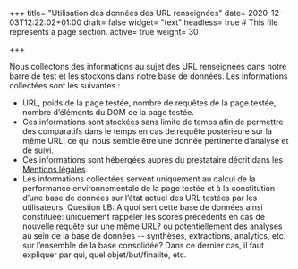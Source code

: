 +++
title= "Utilisation des données des URL renseignées"
date= 2020-12-03T12:22:02+01:00
draft= false
widget= "text"
headless= true  # This file represents a page section.
active= true
weight= 30

+++

Nous collectons des informations au sujet des URL renseignées dans notre barre de test et les stockons dans notre base de données.
Les informations collectées sont les suivantes :
- URL, poids de la page testée, nombre de requêtes de la page testée, nombre d’éléments du DOM de la page testée.
- Ces informations sont stockées sans limite de temps afin de permettre des comparatifs dans le temps en cas de requête postérieure sur la même URL,
ce qui nous semble être une donnée pertinente d’analyse et de suivi.
- Ces informations sont hébergées auprès du prestataire décrit dans les [Mentions légales](/fr/legal).
- Les informations collectées servent uniquement au calcul de la performance environnementale de la page testée et à la constitution d’une base de données sur l’état actuel des URL testées par les utilisateurs.
Question LB: A quoi sert cette base de données ainsi constituée: uniquement rappeler les scores précédents en cas de nouvelle requête sur une même URL? ou potentiellement des analyses au sein de la base de données -- synthèses, extractions, analytics, etc. sur l’ensemble de la base consolidée? Dans ce dernier cas, il faut expliquer par qui, quel objet/but/finalité, etc.
